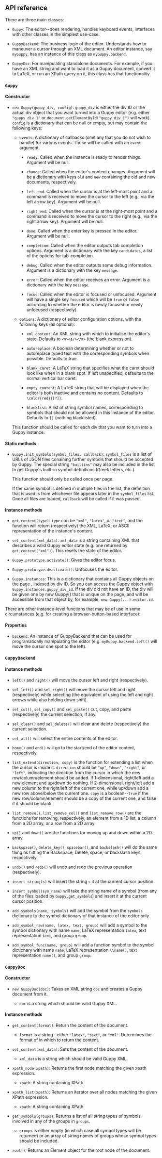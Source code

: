 ## API reference

There are three main classes:

* `Guppy`: The editor--does rendering, handles keyboard events,
  interfaces with other classes in the simplest use-case.

* `GuppyBackend`: The business logic of the editor.  Understands how
  to maneuver a cursor through an XML document.  An editor instance,
  say `myGuppy`, has an instance of this class as `myGuppy.backend`.

* `GuppyDoc`: For manipulating standalone documents.  For example, if
  you have an XML string and want to load it as a Guppy document,
  convert it to LaTeX, or run an XPath query on it, this class has
  that functionality.

### `Guppy`

#### Constructor

* `new Guppy(guppy_div, config)`: `guppy_div` is either the div ID or
  the actual div object that you want turned into a Guppy editor
  (e.g. either `"guppy_div_1"` or
  `document.getElementById("guppy_div_1")` will work).  `config` is a
  dictionary that can be null or empty, but may contain the following
  keys:

  * `events`: A dictionary of callbacks (omit any that you do not wish
    to handle) for various events.  These will be called with an
    `event` argument.
    
    * `ready`: Called when the instance is ready to render things.
      Argument will be null.

    * `change`: Called when the editor's content changes.  Argument
      will be a dictionary with keys `old` and `new` containing the
      old and new documents, respectively.
    
    * `left_end`: Called when the cursor is at the left-most point
      and a command is received to move the cursor to the left (e.g.,
      via the left arrow key).  Argument will be null.
    
    * `right_end`: Called when the cursor is at the right-most point
      and a command is received to move the cursor to the right (e.g.,
      via the right arrow key).  Argument will be null.  

    * `done`: Called when the enter key is pressed in the editor.
      Argument will be null.

    * `completion`: Called when the editor outputs tab completion
      options.  Argument is a dictionary with the key `candidates`, a
      list of the options for tab-completion.

    * `debug`: Called when the editor outputs some debug information.
      Argument is a dictionary with the key `message`.  

    * `error`: Called when the editor receives an error.  Argument is
      a dictionary with the key `message`.

    * `focus`: Called when the editor is focused or unfocused.
      Argument will have a single key `focused` which will be `true`
      or `false` according to whether the editor is newly focused or
      newly unfocused (respectively).

  * `options`: A dictionary of editor configuration options, with the
    following keys (all optional): 

    * `xml_content`: An XML string with which to initialise the
      editor's state.  Defaults to `<m><e/></m>` (the blank
      expression).
  
    * `autoreplace`: A boolean determining whether or not to
      autoreplace typed text with the corresponding symbols when
      possible.  Defaults to true.
  
    * `blank_caret`: A LaTeX string that specifies what the caret
      should look like when in a blank spot.  If left unspecified,
      defaults to the normal vertical bar caret.
    
    * `empty_content`: A LaTeX string that will be displayed when the
      editor is both inactive and contains no content.  Defaults to
      `\color{red}{[?]}`.

    * `blacklist`: A list of string symbol names, corresponding to
      symbols that should not be allowed in this instance of the
      editor.  Defaults to `[]` (nothing blacklisted).
    
  This function should be called for each div that you want to turn
  into a Guppy instance.

#### Static methods

* `Guppy.init_symbols(symbol_files, callback)`: `symbol_files` is a
  list of URLs of JSON files conaining further symbols that should be
  accepted by Guppy.  The special string `"builtins"` may also be
  included in the list to get Guppy's built-in symbol definitions
  (Greek letters, etc.).

  This function should only be called once per page.

  If the same symbol is defined in multiple files in the list, the
  definition that is used is from whichever file appears later in the
  `symbol_files` list. Once all files are loaded, `callback` will be
  called if it was passed.

#### Instance methods

* `get_content(type)`: `type` can be `"xml"`,
  `"latex"`, or `"text"`, and the function will return (respectively)
  the XML, LaTeX, or ASCII representation of the instance's content.
  
* `set_content(xml_data)`: `xml_data` is a string
  containing XML that describes a valid Guppy editor state (e.g. one
  returned by `get_content("xml")`).  This resets the state of the
  editor.
  
* `Guppy.prototype.activate()`: Gives the editor focus.

* `Guppy.prototype.deactivate()`: Unfocuses the editor.

* `Guppy.instances`: This is a dictionary that contains all Guppy
  objects on the page , indexed by div ID.  So you can access the
  Guppy object with `Guppy.instances.guppy_div_id`.  If the div did
  not have an ID, the div will be given one by new Guppy() that is
  unique on the page, and will be accessible from that object by, for
  example, `new Guppy(...).editor.id`.  

There are other instance-level functions that may be of use in some
circumstances (e.g. for creating a browser-button-based interface):

#### Properties

* `backend`: An instance of GuppyBackend that can be used for
  programatically manipulating the editor
  (e.g. `myGuppy.backend.left()` will move the cursor one spot to the
  left).

### `GuppyBackend`

#### Instance methods

* `left()` and `right()` will move the cursor left and right
  (respectively).
  
* `sel_left()` and `sel_right()` will move the cursor left and right
  (respectively) while selecting (the equivalent of using the left and
  right arrows while also holding down shift).
  
* `sel_cut()`, `sel_copy()` and `sel_paste()` cut, copy, and paste
  (respectively) the current selection, if any.

* `sel_clear()` and `sel_delete()` will clear and delete
  (respectively) the current selection.

* `sel_all()` will select the entire contents of the editor.

* `home()` and `end()` will go to the start/end of the editor content,
  respectively.

* `list_extend(direction, copy)` is the function for extending a list
  when the cursor is inside it.  `direction` should be `"up"`,
  `"down"`, `"right"`, or `"left"`, indicating the direction from the
  cursor in which the new row/column/element should be added.  If
  1-dimensional, right/left add a new element and up/down do nothing.
  If 2-dimensional, right/left add a new column to the right/left of
  the current one, while up/down add a new row above/below the current
  one.  `copy` is a boolean--`true` if the new row/column/element
  should be a copy of the current one, and false if it should be
  blank.

* `list_remove()`, `list_remove_col()` and `list_remove_row()` are the
  functions for removing, respectively, an element from a 1D list, a
  column from a 2D array, or a row from a 2D array.  

* `up()` and `down()` are the functions for moving up and down within
  a 2D array.

* `backspace()`, `delete_key()`, `spacebar()`, and `backslash()` will
  do the same thing as hitting the Backspace, Delete, space, or backslash
  keys, respectively.

* `undo()` and `redo()` will undo and redo the previous operation
  (respectively).

* `insert_string(s)` will insert the string `s` it at the current
  cursor position.
  
* `insert_symbol(sym_name)` will take the string name of a symbol
  (from any of the files loaded by `Guppy.get_symbols`) and insert it
  at the current cursor position.

* `add_symbols(name, symbols)` will add the symbol from the `symbols`
  dictionary to the symbol dictionary of that instance of the editor
  only.
  
* `add_symbol_raw(name, latex, text, group)` will add a symbol to the
  symbol dictionary with name `name`, LaTeX representation `latex`,
  text representation `text`, and group `group`.
  
* `add_symbol_func(name, group)` will add a function symbol to the
  symbol dictionary with name `name`, LaTeX representation `\\name()`,
  text representation ` name() `, and group `group`.

### `GuppyDoc`

#### Constructor

* `new GuppyDoc(doc)`: Takes an XML string `doc` and creates a Guppy
  document from it.

  * `doc` is a string which should be valid Guppy XML.

#### Instance methods

* `get_content(format)`: Return the content of the document.

  * `format` is a string--either `"latex"`, `"text"`, or `"xml"`.
    Determines the format of in which to return the content.

* `set_content(xml_data)`: Sets the content of the document.

  * `xml_data` is a string which should be valid Guppy XML.

* `xpath_node(xpath)`: Returns the first node matching the given xpath
  expression.

  * `xpath`: A string containing XPath.  

* `xpath_list(xpath)`: Returns an iterator over all nodes matching the
  given XPath expression.

  * `xpath`: A string containing XPath.  

* `get_symbols(groups)`: Returns a list of all string types of symbols
  involved in any of the groups in `groups`.

  * `groups` is either empty (in which case all symbol types will be
    returned) or an array of string names of groups whose symbol types
    should be included.

* `root()`: Returns an Element object for the root node of the
  document.
